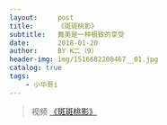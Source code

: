 ```yaml
---
layout:     post
title:      《斑斑桃影》
subtitle:   舞美是一种极致的享受
date:       2018-01-20
author:     BY K二（9）
header-img: img/1516682208467__01.jpg
catalog: true
tags:
    - 小华哥i
---
```

> 视频 [《斑斑桃影》](http://player.youku.com/embed/XMzM0NDExMzUyMA==)
